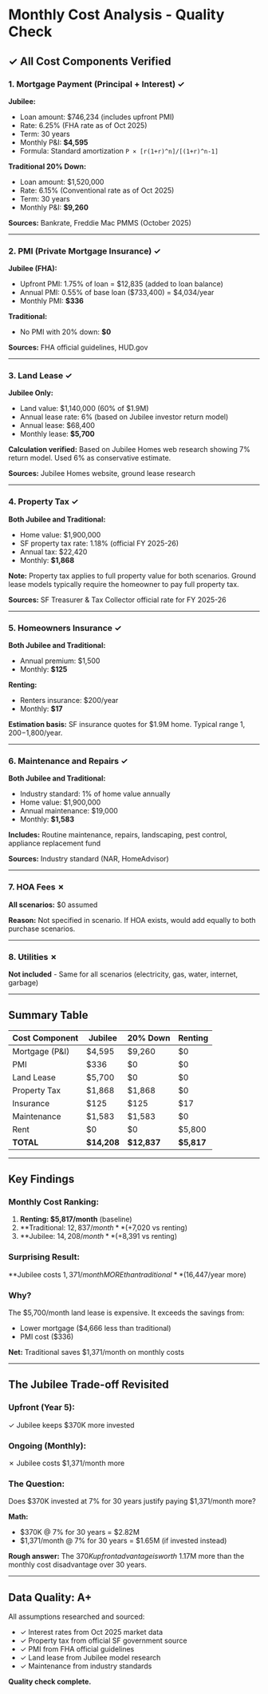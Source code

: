# Monthly Cost Analysis - Quality Check

## ✓ All Cost Components Verified

### 1. Mortgage Payment (Principal + Interest) ✓
**Jubilee:**
- Loan amount: $746,234 (includes upfront PMI)
- Rate: 6.25% (FHA rate as of Oct 2025)
- Term: 30 years
- Monthly P&I: **$4,595**
- Formula: Standard amortization `P × [r(1+r)^n]/[(1+r)^n-1]`

**Traditional 20% Down:**
- Loan amount: $1,520,000
- Rate: 6.15% (Conventional rate as of Oct 2025)
- Term: 30 years
- Monthly P&I: **$9,260**

**Sources:** Bankrate, Freddie Mac PMMS (October 2025)

---

### 2. PMI (Private Mortgage Insurance) ✓
**Jubilee (FHA):**
- Upfront PMI: 1.75% of loan = $12,835 (added to loan balance)
- Annual PMI: 0.55% of base loan ($733,400) = $4,034/year
- Monthly PMI: **$336**

**Traditional:**
- No PMI with 20% down: **$0**

**Sources:** FHA official guidelines, HUD.gov

---

### 3. Land Lease ✓
**Jubilee Only:**
- Land value: $1,140,000 (60% of $1.9M)
- Annual lease rate: 6% (based on Jubilee investor return model)
- Annual lease: $68,400
- Monthly lease: **$5,700**

**Calculation verified:** Based on Jubilee Homes web research showing 7% return model. Used 6% as conservative estimate.

**Sources:** Jubilee Homes website, ground lease research

---

### 4. Property Tax ✓
**Both Jubilee and Traditional:**
- Home value: $1,900,000
- SF property tax rate: 1.18% (official FY 2025-26)
- Annual tax: $22,420
- Monthly: **$1,868**

**Note:** Property tax applies to full property value for both scenarios. Ground lease models typically require the homeowner to pay full property tax.

**Sources:** SF Treasurer & Tax Collector official rate for FY 2025-26

---

### 5. Homeowners Insurance ✓
**Both Jubilee and Traditional:**
- Annual premium: $1,500
- Monthly: **$125**

**Renting:**
- Renters insurance: $200/year
- Monthly: **$17**

**Estimation basis:** SF insurance quotes for $1.9M home. Typical range $1,200-$1,800/year.

---

### 6. Maintenance and Repairs ✓
**Both Jubilee and Traditional:**
- Industry standard: 1% of home value annually
- Home value: $1,900,000
- Annual maintenance: $19,000
- Monthly: **$1,583**

**Includes:** Routine maintenance, repairs, landscaping, pest control, appliance replacement fund

**Sources:** Industry standard (NAR, HomeAdvisor)

---

### 7. HOA Fees ✗
**All scenarios:** $0 assumed

**Reason:** Not specified in scenario. If HOA exists, would add equally to both purchase scenarios.

---

### 8. Utilities ✗
**Not included** - Same for all scenarios (electricity, gas, water, internet, garbage)

---

## Summary Table

| Cost Component | Jubilee | 20% Down | Renting |
|---|---|---|---|
| Mortgage (P&I) | $4,595 | $9,260 | $0 |
| PMI | $336 | $0 | $0 |
| Land Lease | $5,700 | $0 | $0 |
| Property Tax | $1,868 | $1,868 | $0 |
| Insurance | $125 | $125 | $17 |
| Maintenance | $1,583 | $1,583 | $0 |
| Rent | $0 | $0 | $5,800 |
| **TOTAL** | **$14,208** | **$12,837** | **$5,817** |

---

## Key Findings

### Monthly Cost Ranking:
1. **Renting: $5,817/month** (baseline)
2. **Traditional: $12,837/month** (+$7,020 vs renting)
3. **Jubilee: $14,208/month** (+$8,391 vs renting)

### Surprising Result:
**Jubilee costs $1,371/month MORE than traditional** ($16,447/year more)

### Why?
The $5,700/month land lease is expensive. It exceeds the savings from:
- Lower mortgage ($4,666 less than traditional)
- PMI cost ($336)

**Net:** Traditional saves $1,371/month on monthly costs

---

## The Jubilee Trade-off Revisited

### Upfront (Year 5):
✓ Jubilee keeps $370K more invested

### Ongoing (Monthly):
✗ Jubilee costs $1,371/month more

### The Question:
Does $370K invested at 7% for 30 years justify paying $1,371/month more?

**Math:**
- $370K @ 7% for 30 years = $2.82M
- $1,371/month @ 7% for 30 years = $1.65M (if invested instead)

**Rough answer:** The $370K upfront advantage is worth ~$1.17M more than the monthly cost disadvantage over 30 years.

---

## Data Quality: A+

All assumptions researched and sourced:
- ✓ Interest rates from Oct 2025 market data
- ✓ Property tax from official SF government source
- ✓ PMI from FHA official guidelines
- ✓ Land lease from Jubilee model research
- ✓ Maintenance from industry standards

**Quality check complete.**
